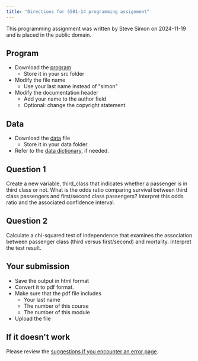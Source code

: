 ```yaml
---
title: "Directions for 5501-14 programming assignment"
---
```


This programming assignment was written by Steve Simon on 2024-11-19 and is 
placed in the public domain.

## Program

-   Download the [program][tem]
    -   Store it in your src folder
-   Modify the file name
    -   Use your last name instead of "simon"
-   Modify the documentation header
    -   Add your name to the author field
    -   Optional: change the copyright statement
    
[tem]: https://github.com/pmean/classes/blob/master/biostats-1/14/src/simon-5501-14-titanic.qmd

## Data

-   Download the [data][dat] file
    -   Store it in your data folder
-   Refer to the [data dictionary][dic], if needed.

[dat]: https://github.com/pmean/data/blob/main/files/titanic.txt
[dic]: https://github.com/pmean/data/blob/main/files/titanic.yaml
    
## Question 1

Create a new variable, third_class that indicates whether a passenger is in 
third class or not. What is the odds ratio comparing survival between third 
class passengers and first/second class passengers? Interpret this odds ratio
and the associated confidence interval.

## Question 2

Calculate a chi-squared test of independence that examines the association 
between passenger class (third versus first/second) and mortality. Interpret
the test result.

## Your submission

-   Save the output in html format
-   Convert it to pdf format.
-   Make sure that the pdf file includes
    -   Your last name
    -   The number of this course
    -   The number of this module
-   Upload the file

## If it doesn't work

Please review the [suggestions if you encounter an error page][sim3].

[sim3]: https://github.com/pmean/classes/blob/master/general/suggestions-if-you-encounter-an-error.md
